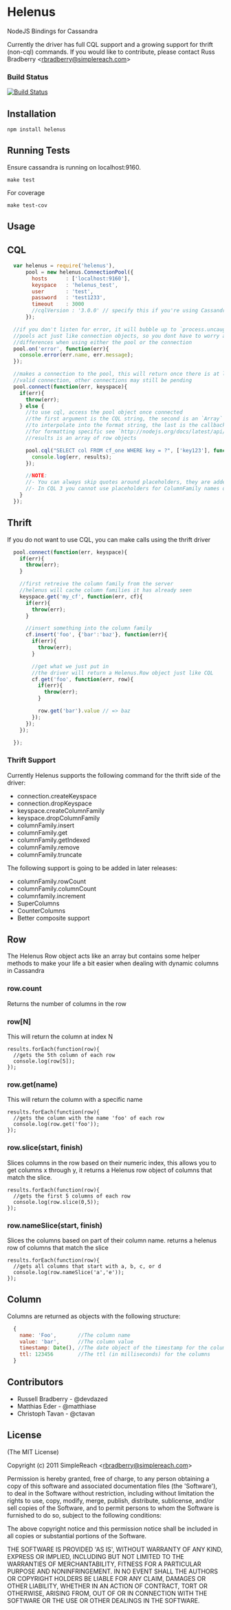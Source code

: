 # Helenus

  NodeJS Bindings for Cassandra

  Currently the driver has full CQL support and a growing support for thrift (non-cql) commands.
  If you would like to contribute, please contact Russ Bradberry &lt;rbradberry@simplereach.com&gt;

### Build Status

  [![Build Status](https://secure.travis-ci.org/simplereach/helenus.png)](http://travis-ci.org/simplereach/helenus)

## Installation

    npm install helenus

## Running Tests

  Ensure cassandra is running on localhost:9160.

    make test

  For coverage

    make test-cov

## Usage

## CQL

```javascript
  var helenus = require('helenus'),
      pool = new helenus.ConnectionPool({
        hosts      : ['localhost:9160'],
        keyspace   : 'helenus_test',
        user       : 'test',
        password   : 'test1233',
        timeout    : 3000
        //cqlVersion : '3.0.0' // specify this if you're using Cassandra 1.1 and want to use CQL 3
      });

  //if you don't listen for error, it will bubble up to `process.uncaughtException`
  //pools act just like connection objects, so you dont have to worry about api
  //differences when using either the pool or the connection
  pool.on('error', function(err){
    console.error(err.name, err.message);
  });

  //makes a connection to the pool, this will return once there is at least one
  //valid connection, other connections may still be pending
  pool.connect(function(err, keyspace){
    if(err){
      throw(err);
    } else {
      //to use cql, access the pool object once connected
      //the first argument is the CQL string, the second is an `Array` of items
      //to interpolate into the format string, the last is the callback
      //for formatting specific see `http://nodejs.org/docs/latest/api/util.html#util.format`
      //results is an array of row objects

      pool.cql("SELECT col FROM cf_one WHERE key = ?", ['key123'], function(err, results){
        console.log(err, results);
      });

      //NOTE:
      //- You can always skip quotes around placeholders, they are added automatically.
      //- In CQL 3 you cannot use placeholders for ColumnFamily names or Column names.
    }
  });
```

## Thrift

If you do not want to use CQL, you can make calls using the thrift driver

```javascript
  pool.connect(function(err, keyspace){
    if(err){
      throw(err);
    }

    //first retreive the column family from the server
    //helenus will cache column families it has already seen
    keyspace.get('my_cf', function(err, cf){
      if(err){
        throw(err);
      }

      //insert something into the column family
      cf.insert('foo', {'bar':'baz'}, function(err){
        if(err){
          throw(err);
        }

        //get what we just put in
        //the driver will return a Helenus.Row object just like CQL
        cf.get('foo', function(err, row){
          if(err){
            throw(err);
          }

          row.get('bar').value // => baz
        });
      });
    });

  });
```

### Thrift Support

Currently Helenus supports the following command for the thrift side of the driver:

  * connection.createKeyspace
  * connection.dropKeyspace
  * keyspace.createColumnFamily
  * keyspace.dropColumnFamily
  * columnFamily.insert
  * columnFamily.get
  * columnFamily.getIndexed
  * columnFamily.remove
  * columnFamily.truncate

The following support is going to be added in later releases:

  * columnFamily.rowCount
  * columnFamily.columnCount
  * columnfamily.increment
  * SuperColumns
  * CounterColumns
  * Better composite support

## Row

The Helenus Row object acts like an array but contains some helper methods to
make your life a bit easier when dealing with dynamic columns in Cassandra

### row.count

Returns the number of columns in the row

### row[N]

This will return the column at index N

    results.forEach(function(row){
      //gets the 5th column of each row
      console.log(row[5]);
    });

### row.get(name)

This will return the column with a specific name

    results.forEach(function(row){
      //gets the column with the name 'foo' of each row
      console.log(row.get('foo'));
    });

### row.slice(start, finish)

Slices columns in the row based on their numeric index, this allows you to get
columns x through y, it returns a Helenus row object of columns that match the slice.

    results.forEach(function(row){
      //gets the first 5 columns of each row
      console.log(row.slice(0,5));
    });

### row.nameSlice(start, finish)

Slices the columns based on part of their column name. returns a helenus row of columns
that match the slice

    results.forEach(function(row){
      //gets all columns that start with a, b, c, or d
      console.log(row.nameSlice('a','e'));
    });

## Column

Columns are returned as objects with the following structure:

```javascript
  {
    name: 'Foo',       //The column name
    value: 'bar',      //The column value
    timestamp: Date(), //The date object of the timestamp for the column
    ttl: 123456        //The ttl (in milliseconds) for the columns
  }
```

## Contributors

* Russell Bradberry - @devdazed
* Matthias Eder - @matthiase
* Christoph Tavan - @ctavan

## License

(The MIT License)

Copyright (c) 2011 SimpleReach &lt;rbradberry@simplereach.com&gt;

Permission is hereby granted, free of charge, to any person obtaining
a copy of this software and associated documentation files (the
'Software'), to deal in the Software without restriction, including
without limitation the rights to use, copy, modify, merge, publish,
distribute, sublicense, and/or sell copies of the Software, and to
permit persons to whom the Software is furnished to do so, subject to
the following conditions:

The above copyright notice and this permission notice shall be
included in all copies or substantial portions of the Software.

THE SOFTWARE IS PROVIDED 'AS IS', WITHOUT WARRANTY OF ANY KIND,
EXPRESS OR IMPLIED, INCLUDING BUT NOT LIMITED TO THE WARRANTIES OF
MERCHANTABILITY, FITNESS FOR A PARTICULAR PURPOSE AND NONINFRINGEMENT.
IN NO EVENT SHALL THE AUTHORS OR COPYRIGHT HOLDERS BE LIABLE FOR ANY
CLAIM, DAMAGES OR OTHER LIABILITY, WHETHER IN AN ACTION OF CONTRACT,
TORT OR OTHERWISE, ARISING FROM, OUT OF OR IN CONNECTION WITH THE
SOFTWARE OR THE USE OR OTHER DEALINGS IN THE SOFTWARE.
